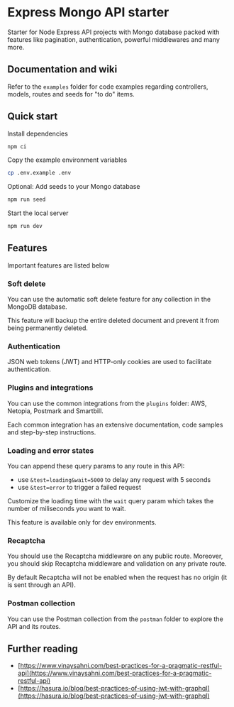 # Express Mongo API starter

Starter for Node Express API projects with Mongo database packed with features like
pagination, authentication, powerful middlewares and many more.

## Documentation and wiki

Refer to the `examples` folder for code examples regarding controllers, models, routes and seeds for "to do" items.

## Quick start

Install dependencies

```bash
npm ci
```

Copy the example environment variables

```bash
cp .env.example .env
```

Optional: Add seeds to your Mongo database

```bash
npm run seed
```

Start the local server

```bash
npm run dev
```

## Features

Important features are listed below

### Soft delete

You can use the automatic soft delete feature for any collection in the MongoDB database.

This feature will backup the entire deleted document and prevent it from being permanently deleted.

### Authentication

JSON web tokens (JWT) and HTTP-only cookies are used to facilitate authentication.

### Plugins and integrations

You can use the common integrations from the `plugins` folder: AWS, Netopia, Postmark and Smartbill.

Each common integration has an extensive documentation, code samples and step-by-step instructions.

### Loading and error states

You can append these query params to any route in this API:

- use `&test=loading&wait=5000` to delay any request with 5 seconds
- use `&test=error` to trigger a failed request

Customize the loading time with the `wait` query param which takes the number of miliseconds you want to wait.

This feature is available only for dev environments.

### Recaptcha

You should use the Recaptcha middleware on any public route.
Moreover, you should skip Recaptcha middleware and validation on any private route.

By default Recaptcha will not be enabled when the request has no origin (it is sent through an API).

### Postman collection

You can use the Postman collection from the `postman` folder to explore the API and its routes.

## Further reading

- [https://www.vinaysahni.com/best-practices-for-a-pragmatic-restful-api](https://www.vinaysahni.com/best-practices-for-a-pragmatic-restful-api)
- [https://hasura.io/blog/best-practices-of-using-jwt-with-graphql](https://hasura.io/blog/best-practices-of-using-jwt-with-graphql)
